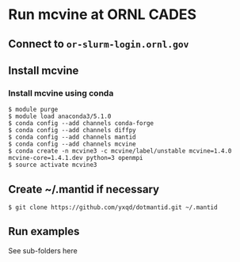 # Run mcvine at ORNL CADES
## Connect to `or-slurm-login.ornl.gov`
## Install mcvine

### Install mcvine using conda
```
$ module purge
$ module load anaconda3/5.1.0
$ conda config --add channels conda-forge
$ conda config --add channels diffpy
$ conda config --add channels mantid
$ conda config --add channels mcvine
$ conda create -n mcvine3 -c mcvine/label/unstable mcvine=1.4.0 mcvine-core=1.4.1.dev python=3 openmpi
$ source activate mcvine3
```

## Create ~/.mantid if necessary

```$ git clone https://github.com/yxqd/dotmantid.git ~/.mantid```

## Run examples
See sub-folders here
